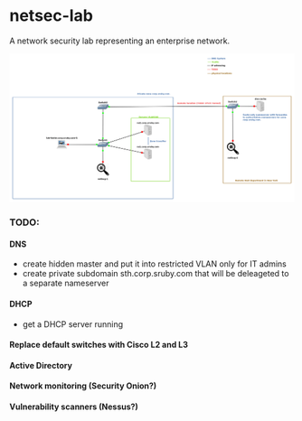 # netsec-lab
A network security lab representing an enterprise network.

![](screenshot.png)

### TODO:

#### DNS
- create hidden master and put it into restricted VLAN only for IT admins
- create private subdomain sth.corp.sruby.com that will be deleageted to a separate nameserver

#### DHCP
- get a DHCP server running

#### Replace default switches with Cisco L2 and L3
#### Active Directory
#### Network monitoring (Security Onion?)
#### Vulnerability scanners (Nessus?)
